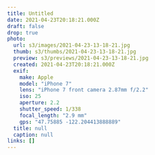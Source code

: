 ```yaml
---
title: Untitled
date: 2021-04-23T20:18:21.000Z
draft: false
drop: true
photo:
  url: s3/images/2021-04-23-13-18-21.jpg
  thumb: s3/thumbs/2021-04-23-13-18-21.jpg
  preview: s3/previews/2021-04-23-13-18-21.jpg
  created: 2021-04-23T20:18:21.000Z
  exif:
    make: Apple
    model: "iPhone 7"
    lens: "iPhone 7 front camera 2.87mm f/2.2"
    iso: 25
    aperture: 2.2
    shutter_speed: 1/338
    focal_length: "2.9 mm"
    gps: "47.75885 -122.204413888889"
  title: null
  caption: null
links: []
---
```

